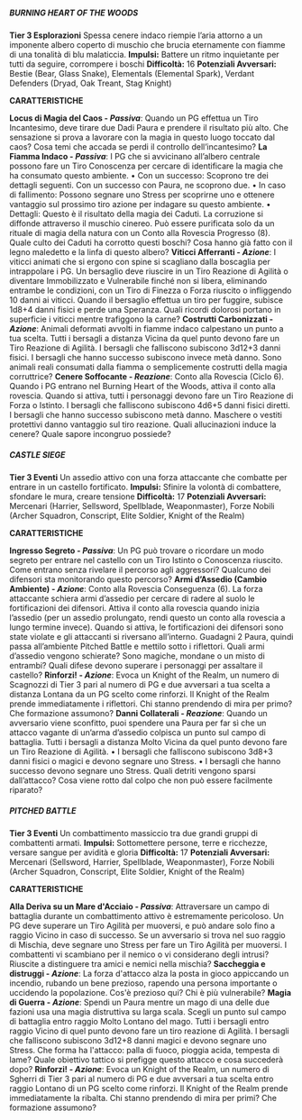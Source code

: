 ##### BURNING HEART OF THE WOODS
**Tier 3 Esplorazioni**
Spessa cenere indaco riempie l’aria attorno a un imponente albero coperto di muschio che brucia eternamente con fiamme di una tonalità di blu malaticcia.
**Impulsi:** Battere un ritmo inquietante per tutti da seguire, corrompere i boschi
**Difficoltà:** 16
**Potenziali Avversari:** Bestie (Bear, Glass Snake), Elementals (Elemental Spark), Verdant Defenders (Dryad, Oak Treant, Stag Knight)

**CARATTERISTICHE**

**Locus di Magia del Caos - *Passiva***: Quando un PG effettua un Tiro Incantesimo, deve tirare due Dadi Paura e prendere il risultato più alto.
Che sensazione si prova a lavorare con la magia in questo luogo toccato dal caos?
Cosa temi che accada se perdi il controllo dell’incantesimo?
**La Fiamma Indaco - *Passiva***: I PG che si avvicinano all’albero centrale possono fare un Tiro Conoscenza per cercare di identificare la magia che ha consumato questo ambiente.
• Con un successo: Scoprono tre dei dettagli seguenti. Con un successo con Paura, ne scoprono due.
• In caso di fallimento: Possono segnare uno Stress per scoprirne uno e ottenere vantaggio sul prossimo tiro azione per indagare su questo ambiente.
• Dettagli: Questo è il risultato della magia dei Caduti. La corruzione si diffonde attraverso il muschio cinereo. Può essere purificata solo da un rituale di magia della natura con un Conto alla Rovescia Progresso (8).
Quale culto dei Caduti ha corrotto questi boschi?
Cosa hanno già fatto con il legno maledetto e la linfa di questo albero?
**Viticci Afferranti - *Azione***: I viticci animati che si ergono con spine si scagliano dalla boscaglia per intrappolare i PG. Un bersaglio deve riuscire in un Tiro Reazione di Agilità o diventare Immobilizzato e Vulnerabile finché non si libera, eliminando entrambe le condizioni, con un Tiro di Finezza o Forza riuscito o infliggendo 10 danni ai viticci. Quando il bersaglio effettua un tiro per fuggire, subisce 1d8+4 danni fisici e perde una Speranza.
Quali ricordi dolorosi portano in superficie i viticci mentre trafiggono la carne?
**Costrutti Carbonizzati - *Azione***: Animali deformati avvolti in fiamme indaco calpestano un punto a tua scelta. Tutti i bersagli a distanza Vicina da quel punto devono fare un Tiro Reazione di Agilità. I bersagli che falliscono subiscono 3d12+3 danni fisici. I bersagli che hanno successo subiscono invece metà danno.
Sono animali reali consumati dalla fiamma o semplicemente costrutti della magia corruttrice?
**Cenere Soffocante - *Reazione***: Conto alla Rovescia (Ciclo 6). Quando i PG entrano nel Burning Heart of the Woods, attiva il conto alla rovescia. Quando si attiva, tutti i personaggi devono fare un Tiro Reazione di Forza o Istinto. I bersagli che falliscono subiscono 4d6+5 danni fisici diretti. I bersagli che hanno successo subiscono metà danno. Maschere o vestiti protettivi danno vantaggio sul tiro reazione.
Quali allucinazioni induce la cenere? Quale sapore incongruo possiede?

##### CASTLE SIEGE
**Tier 3 Eventi**
Un assedio attivo con una forza attaccante che combatte per entrare in un castello fortificato.
**Impulsi:** Sfinire la volontà di combattere, sfondare le mura, creare tensione
**Difficoltà:** 17
**Potenziali Avversari:** Mercenari (Harrier, Sellsword, Spellblade, Weaponmaster), Forze Nobili (Archer Squadron, Conscript, Elite Soldier, Knight of the Realm)

**CARATTERISTICHE**

**Ingresso Segreto - *Passiva***: Un PG può trovare o ricordare un modo segreto per entrare nel castello con un Tiro Istinto o Conoscenza riuscito.
Come entrano senza rivelare il percorso agli aggressori? Qualcuno dei difensori sta monitorando questo percorso?
**Armi d’Assedio (Cambio Ambiente) - *Azione***: Conto alla Rovescia Conseguenza (6). La forza attaccante schiera armi d’assedio per cercare di radere al suolo le fortificazioni dei difensori. Attiva il conto alla rovescia quando inizia l’assedio (per un assedio prolungato, rendi questo un conto alla rovescia a lungo termine invece). Quando si attiva, le fortificazioni dei difensori sono state violate e gli attaccanti si riversano all’interno. Guadagni 2 Paura, quindi passa all’ambiente Pitched Battle e mettilo sotto i riflettori.
Quali armi d’assedio vengono schierate? Sono magiche, mondane o un misto di entrambi?
Quali difese devono superare i personaggi per assaltare il castello?
**Rinforzi! - *Azione***: Evoca un Knight of the Realm, un numero di Scagnozzi di Tier 3 pari al numero di PG e due avversari a tua scelta a distanza Lontana da un PG scelto come rinforzi. Il Knight of the Realm prende immediatamente i riflettori.
Chi stanno prendendo di mira per primo? Che formazione assumono?
**Danni Collaterali - *Reazione***: Quando un avversario viene sconfitto, puoi spendere una Paura per far sì che un attacco vagante di un’arma d’assedio colpisca un punto sul campo di battaglia. Tutti i bersagli a distanza Molto Vicina da quel punto devono fare un Tiro Reazione di Agilità.
• I bersagli che falliscono subiscono 3d8+3 danni fisici o magici e devono segnare uno Stress.
• I bersagli che hanno successo devono segnare uno Stress.
Quali detriti vengono sparsi dall’attacco? Cosa viene rotto dal colpo che non può essere facilmente riparato?

##### PITCHED BATTLE
**Tier 3 Eventi**
Un combattimento massiccio tra due grandi gruppi di combattenti armati.
**Impulsi:** Sottomettere persone, terre e ricchezze, versare sangue per avidità e gloria
**Difficoltà:** 17
**Potenziali Avversari:** Mercenari (Sellsword, Harrier, Spellblade, Weaponmaster), Forze Nobili (Archer Squadron, Conscript, Elite Soldier, Knight of the Realm)

**CARATTERISTICHE**

**Alla Deriva su un Mare d'Acciaio - *Passiva***: Attraversare un campo di battaglia durante un combattimento attivo è estremamente pericoloso. Un PG deve superare un Tiro Agilità per muoversi, e può andare solo fino a raggio Vicino in caso di successo. Se un avversario si trova nel suo raggio di Mischia, deve segnare uno Stress per fare un Tiro Agilità per muoversi.
I combattenti vi scambiano per il nemico o vi considerano degli intrusi? Riuscite a distinguere tra amici e nemici nella mischia?
**Saccheggia e distruggi - *Azione***: La forza d'attacco alza la posta in gioco appiccando un incendio, rubando un bene prezioso, rapendo una persona importante o uccidendo la popolazione.
Cos'è prezioso qui? Chi è più vulnerabile?
**Magia di Guerra - *Azione***: Spendi un Paura mentre un mago di una delle due fazioni usa una magia distruttiva su larga scala. Scegli un punto sul campo di battaglia entro raggio Molto Lontano del mago. Tutti i bersagli entro raggio Vicino di quel punto devono fare un tiro reazione di Agilità. I bersagli che falliscono subiscono 3d12+8 danni magici e devono segnare uno Stress.
Che forma ha l'attacco: palla di fuoco, pioggia acida, tempesta di lame? Quale obiettivo tattico si prefigge questo attacco e cosa succederà dopo?
**Rinforzi! - *Azione***: Evoca un Knight of the Realm, un numero di Sgherri di Tier 3 pari al numero di PG e due avversari a tua scelta entro raggio Lontano di un PG scelto come rinforzi. Il Knight of the Realm prende immediatamente la ribalta.
Chi stanno prendendo di mira per primi? Che formazione assumono?